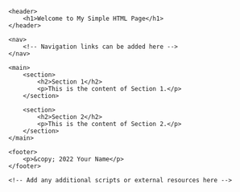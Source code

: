 <!DOCTYPE html>
<html lang="en">
<head>
    <meta charset="UTF-8">
    <meta name="viewport" content="width=device-width, initial-scale=1.0">
    <title>Simple HTML Page</title>
    <!-- Add any additional meta tags, styles, or scripts here -->
</head>
<body>

    <header>
        <h1>Welcome to My Simple HTML Page</h1>
    </header>

    <nav>
        <!-- Navigation links can be added here -->
    </nav>

    <main>
        <section>
            <h2>Section 1</h2>
            <p>This is the content of Section 1.</p>
        </section>

        <section>
            <h2>Section 2</h2>
            <p>This is the content of Section 2.</p>
        </section>
    </main>

    <footer>
        <p>&copy; 2022 Your Name</p>
    </footer>

    <!-- Add any additional scripts or external resources here -->

</body>
</html>
